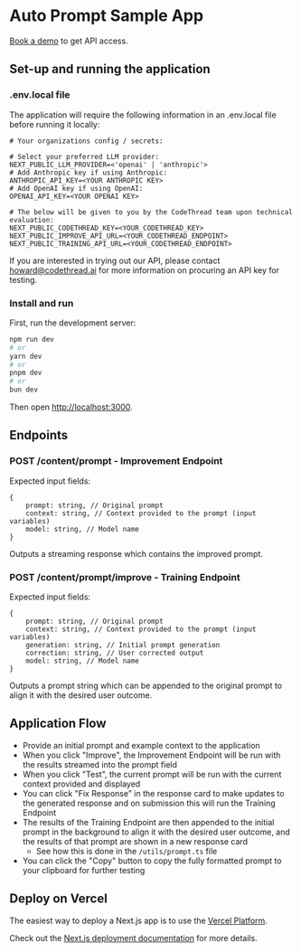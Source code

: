 # Auto Prompt Sample App

[Book a demo](https://calendly.com/paul-codethread/narrow-ai-demo) to get API access.

## Set-up and running the application

### .env.local file

The application will require the following information in an .env.local file before running it locally:

```
# Your organizations config / secrets:

# Select your preferred LLM provider:
NEXT_PUBLIC_LLM_PROVIDER=<'openai' | 'anthropic'>
# Add Anthropic key if using Anthropic:
ANTHROPIC_API_KEY=<YOUR ANTHROPIC KEY>
# Add OpenAI key if using OpenAI:
OPENAI_API_KEY=<YOUR OPENAI KEY>

# The below will be given to you by the CodeThread team upon technical evaluation:
NEXT_PUBLIC_CODETHREAD_KEY=<YOUR_CODETHREAD_KEY>
NEXT_PUBLIC_IMPROVE_API_URL=<YOUR_CODETHREAD_ENDPOINT>
NEXT_PUBLIC_TRAINING_API_URL=<YOUR_CODETHREAD_ENDPOINT>
```

If you are interested in trying out our API, please contact howard@codethread.ai for more information on procuring an API key for testing.

### Install and run

First, run the development server:

```bash
npm run dev
# or
yarn dev
# or
pnpm dev
# or
bun dev
```

Then open [http://localhost:3000](http://localhost:3000).

## Endpoints

### POST /content/prompt - Improvement Endpoint

Expected input fields:

```
{
    prompt: string, // Original prompt
    context: string, // Context provided to the prompt (input variables)
    model: string, // Model name
}
```

Outputs a streaming response which contains the improved prompt.

### POST /content/prompt/improve - Training Endpoint

Expected input fields:

```
{
    prompt: string, // Original prompt
    context: string, // Context provided to the prompt (input variables)
    generation: string, // Initial prompt generation
    correction: string, // User corrected output
    model: string, // Model name
}
```

Outputs a prompt string which can be appended to the original prompt to align it with the desired user outcome.

## Application Flow

- Provide an initial prompt and example context to the application
- When you click "Improve", the Improvement Endpoint will be run with the results streamed into the prompt field
- When you click "Test", the current prompt will be run with the current context provided and displayed
- You can click "Fix Response" in the response card to make updates to the generated response and on submission this will run the Training Endpoint
- The results of the Training Endpoint are then appended to the initial prompt in the background to align it with the desired user outcome, and the results of that prompt are shown in a new response card
  - See how this is done in the `/utils/prompt.ts` file
- You can click the "Copy" button to copy the fully formatted prompt to your clipboard for further testing

## Deploy on Vercel

The easiest way to deploy a Next.js app is to use the [Vercel Platform](https://vercel.com/new?utm_medium=default-template&filter=next.js&utm_source=create-next-app&utm_campaign=create-next-app-readme).

Check out the [Next.js deployment documentation](https://nextjs.org/docs/deployment) for more details.
